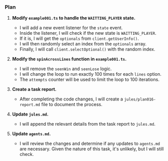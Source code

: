 ### Plan

1.  **Modify `example001.ts` to handle the `WAITTING_PLAYER` state.**
    *   I will add a new event listener for the `state` event.
    *   Inside the listener, I will check if the new state is `WAITTING_PLAYER`.
    *   If it is, I will get the `optionals` from `client.getUserInfo()`.
    *   I will then randomly select an index from the `optionals` array.
    *   Finally, I will call `client.selectOptional()` with the random index.

2.  **Modify the `spinAcrossLines` function in `example001.ts`.**
    *   I will remove the `seenWin` and `seenLose` logic.
    *   I will change the loop to run exactly 100 times for each `lines` option.
    *   The `attempts` counter will be used to limit the loop to 100 iterations.

3.  **Create a task report.**
    *   After completing the code changes, I will create a `jules/plan016-report.md` file to document the process.

4.  **Update `jules.md`.**
    *   I will append the relevant details from the task report to `jules.md`.

5.  **Update `agents.md`.**
    *   I will review the changes and determine if any updates to `agents.md` are necessary. Given the nature of this task, it's unlikely, but I will still check.
